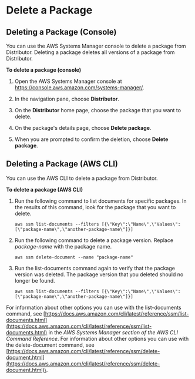 # Delete a Package<a name="distributor-working-with-packages-dpkg"></a>

## Deleting a Package \(Console\)<a name="distributor-delete-pkg-console"></a>

You can use the AWS Systems Manager console to delete a package from Distributor\. Deleting a package deletes all versions of a package from Distributor\.

**To delete a package \(console\)**

1. Open the AWS Systems Manager console at [https://console\.aws\.amazon\.com/systems\-manager/](https://console.aws.amazon.com/systems-manager/)\.

1. In the navigation pane, choose **Distributor**\.

1. On the **Distributor** home page, choose the package that you want to delete\.

1. On the package's details page, choose **Delete package**\.

1. When you are prompted to confirm the deletion, choose **Delete package**\.

## Deleting a Package \(AWS CLI\)<a name="distributor-delete-pkg-cli"></a>

You can use the AWS CLI to delete a package from Distributor\.

**To delete a package \(AWS CLI\)**

1. Run the following command to list documents for specific packages\. In the results of this command, look for the package that you want to delete\.

   ```
   aws ssm list-documents --filters [{\"Key\":\"Name\",\"Values\":[\"package-name\",\"another-package-name\"]}]
   ```

1. Run the following command to delete a package version\. Replace *package\-name* with the package name\.

   ```
   aws ssm delete-document --name "package-name"
   ```

1. Run the list\-documents command again to verify that the package version was deleted\. The package version that you deleted should no longer be found\.

   ```
   aws ssm list-documents --filters [{\"Key\":\"Name\",\"Values\":[\"package-name\",\"another-package-name\"]}]
   ```

For information about other options you can use with the list\-documents command, see [https://docs.aws.amazon.com/cli/latest/reference/ssm/list-documents.html](https://docs.aws.amazon.com/cli/latest/reference/ssm/list-documents.html) in the *AWS Systems Manager section of the AWS CLI Command Reference*\. For information about other options you can use with the delete\-document command, see [https://docs.aws.amazon.com/cli/latest/reference/ssm/delete-document.html](https://docs.aws.amazon.com/cli/latest/reference/ssm/delete-document.html)\.